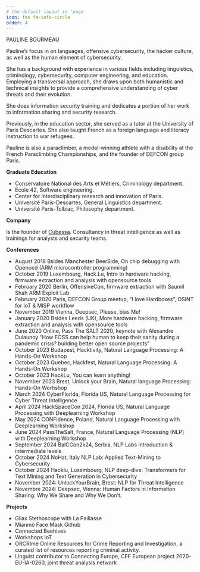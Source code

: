 ```yaml
---
# the default layout is 'page'
icon: fas fa-info-circle
order: 4
---
```



PAULINE BOURMEAU

Pauline’s focus in on languages, offensive cybersecurity, the hacker culture, as well as the human element of cybersecurity. 

She has a background with experience in various fields including linguistics, criminology, cybersecurity, computer engineering, and education. Employing a transversal approach, she draws upon both humanistic and technical insights to provide a comprehensive understanding of cyber threats and their evolution.

She does information security training and dedicates a portion of her work to information sharing and security research.

Previously, in the education sector, she served as a tutor at the University of Paris Descartes. She also taught French as a foreign language and literacy instruction to war refugees.

Pauline is also a paraclimber, a medal-winning athlete with a disability at the French Paraclimbing Championships, and the founder of DEFCON group Paris.


**Graduate Education**
- Conservatoire National des Arts et Métiers, Criminology department.
- Ecole 42, Software engineering.
- Center for interdisciplinary research and innovation of Paris.
- Université Paris-Descartes, General Linguistics department.
- Université Paris-Tolbiac, Philosophy department.

**Company** 

Is the founder of [Cubessa](www.cubessa.io). Consultancy in threat intelligence as well as trainings for analysts and security teams.

**Conferences**

- August 2018 Bsides Manchester BeerSide, On chip debugging with Openocd (ARM microcontroller programming)
- October 2019 Luxembourg, Hack.Lu, Intro to hardware hacking, firmware extraction and analysis with opensource tools
- February 2020 Berlin, OffensiveCon, firmware extraction with Saumil Shah ARM Exploit Lab
- February 2020 Paris, DEFCON Group meetup, “I love Hardboxes”, OSINT for IoT & MISP workflow
- November 2019 Vienna, Deepsec, Please, bias Me!
- January 2020 Bsides Leeds (UK), More hardware hacking, firmware extraction and analysis with opensource tools
- June 2020 Online, Pass The SALT 2020, keynote with Alexandre Dulaunoy “How FOSS can help human to keep their sanity during a pandemic crisis? building better open source projects”
- October 2023 Budapest, Hacktivity, Natural Language Processing: A Hands-On Workshop
- October 2023 Quebec, Hackfest, Natural Language Processing: A Hands-On Workshop
- October 2023 HackLu, You can learn anything!
- November 2023 Brest, Unlock your Brain, Natural language Processing: Hands-On Worhshop
- March 2024 CyberFlorida, Florida US, Natural Language Processing for Cyber Threat Intelligence
- April 2024 HackSpaceCon 2024, Florida US, Natural Language Processing with Deeplearning Workshop
- May 2024 CONFidence, Poland, Natural Language Processing with Deeplearning Workshop
- June 2024 PassTheSalt, France, Natural Language Processing (NLP) with Deeplearning Workshop
- September 2024 BalCCon2k24, Serbia, NLP Labs introduction & intermediate levels
- October 2024 NoHat, Italy NLP Lab: Applied Text-Mining to Cybersecurity
- October 2024 Hacklu, Luxembourg, NLP deep-dive: Transformers for Text Mining and Text Generation in Cybersecurity
- November 2024: UnlockYourBrain, Brest: NLP for Threat Intelligence
- Novembre 2024: Deepsec, Vienna: Human Factors in Information Sharing: Why We Share and Why We Don’t.

**Projects**
- Gliax Stethoscope with La Paillasse
- Mianmö Face Mask Github
- Connected Beehives
- Workshops IoT
- ORCRIme Online Resources for Crime Reporting and Investigation, a curated list of resources reporting criminal activity.
- Linguist contributor to Connecting Europe, CEF European project 2020-EU-IA-0260, joint threat analysis network
